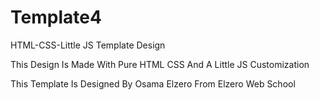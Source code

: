 # Template4
HTML-CSS-Little JS Template Design

This Design Is Made With Pure HTML CSS And A Little JS Customization

This Template Is Designed By Osama Elzero From Elzero Web School

